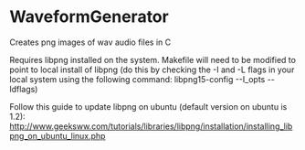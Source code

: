WaveformGenerator
=================

Creates png images of wav audio files in C

Requires libpng installed on the system. Makefile will need to be modified to point to local install of libpng (do this by checking the -I and -L flags in your local system using the following command: libpng15-config --I_opts --ldflags)

Follow this guide to update libpng on ubuntu (default version on ubuntu is 1.2): http://www.geeksww.com/tutorials/libraries/libpng/installation/installing_libpng_on_ubuntu_linux.php
